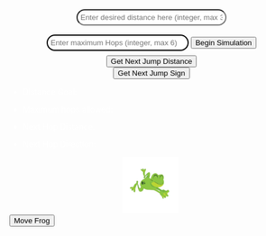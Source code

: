 <!-- button to start -->
<div lik style="margin: 0 auto; text-align: center">
<input type="text" id="distanceGoal" name="distanceGoal" placeholder="Enter desired distance here (integer, max 30)"
    style="width: 50%;
  padding: 5px 5px;
  margin: 8px 0;
  box-sizing: border-box
  border: 2px solid #000000;
  border-radius: 40px;
  color: black;">
  <input type="text" id="maxHops" name="maxHops" placeholder="Enter maximum Hops (integer, max 6)"
    style="width: 50%;
  padding: 5px 5px;
  margin: 8px 0;
  box-sizing: border-box;
  border: 2px solid #000000;
  border-radius: 40px;
  color: black;">
    <button type="submit" onclick="startSimulation()">Begin Simulation</button>
</div>

<!-- button to generate jump distance -->
<div lik style="margin: 0 auto; text-align: center">
    <button type="submit" onclick="jumpDistance()">Get Next Jump Distance</button>
</div>

<!-- button to generate positive or negative -->
<div lik style="margin: 0 auto; text-align: center">
    <button type="submit" onclick="jumpSign()">Get Next Jump Sign</button>
</div>

<body>

<ul style="color: white">
  <li>Distance Goal: <p id="input1"></p> </li>
  <li>Maximum hops allowed: <p id="input2"></p> </li>
  <li>Next Hop Distance: <p id="input3"></p> </li>
  <li>Next Hop Direction: <p id="input4"></p> </li>
</ul>
</body>

<script type="text/javascript">

var nextHopDistance = 0;

function startSimulation() {
    
    var distanceGoal = document.getElementById('distanceGoal').value;
    var maxHops = document.getElementById('maxHops').value;

    if (Math.round(distanceGoal) % 1 == 0 && Math.round(maxHops) % 1 == 0) {

        if (Math.round(distanceGoal) <= 30 && Math.round(maxHops) <= 6) {
            document.getElementById('input1').innerHTML = Math.round(distanceGoal);
            document.getElementById('input2').innerHTML = Math.round(maxHops);
        }
        else if (Math.round(distanceGoal) > 30){
            alert("Distance cannot be greater than 30");
        }
        else {
            alert("Max Hops cannot be greater than 6");
        }
        
    }
    else {
        console.log("nonono");
        alert("Please make sure you inputted integers");
    }
}

function jumpDistance() {
    nextHopDistance = Math.floor(Math.random() * 6 + 1);
    document.getElementById('input3').innerHTML = nextHopDistance;
    console.log(nextHopDistance);
}

function jumpSign() {
    var temp = Math.floor(Math.random() * 3 + 1)
    console.log("temp = " + temp);
    if (temp == 1) {
        document.getElementById('input4').innerHTML = "left";
    }
    else {
        document.getElementById('input4').innerHTML = "right";
    }
}

function moveFrog() {
      var frog = document.getElementById("frog");
      var distance = nextHopDistance;
      var direction = Math.random() >= 0.5 ? 'right' : 'left'; // randomly choose a direction
      frog.classList.add('move-' + direction); // add the appropriate CSS class based on the direction
      setTimeout(function() {
        frog.classList.remove('move-' + direction); // remove the CSS class after the animation completes
      }, 2000);
    }

</script>


<html>
<head>
  <style>
    #frog {
      width: 100px;
      height: 100px;
      position: relative;
      left:200px;
    }
    .move-right {
      animation-name: moveRight;
      animation-duration: 1s;
    }
    .move-left {
      animation-name: moveLeft;
      animation-duration: 1s;
    }
    @keyframes moveRight {
      from {left: 200;}
      to {left: 400px;}
    }
    @keyframes moveLeft {
      from {left: 200;}
      to {left: 0px;}
    }
  </style>
</head>
<body>
<img id="frog" src="assets/css/images/frogj.png" alt="frog">
  <br>
  <button onclick="moveFrog()">Move Frog</button>
    
  <script>
    
</script>
</body>
</html>
